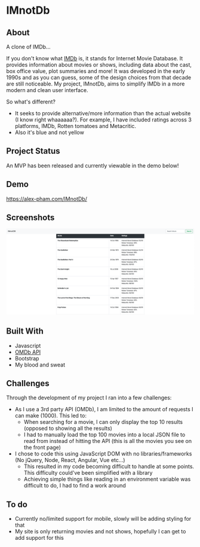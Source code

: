 

# IMnotDb

## About

A clone of IMDb...

If you don't know what [IMDb](https://www.imdb.com/) is, it stands for Internet Movie Database. It provides information about movies or shows, including data about the cast, box office value, plot summaries and more! It was developed in the early 1990s and as you can guess, some of the design choices from that decade are still noticeable. My project, IMnotDb, aims to simplify IMDb in a more modern and clean user interface.

So what's different?

* It seeks to provide alternative/more information than the actual website (I know right whaaaaaa?). For example, I have included ratings across 3 platforms, IMDb, Rotten tomatoes and Metacritic.
* Also it's blue and not yellow

## Project Status

An MVP has been released and currently viewable in the demo below!

## Demo

https://alex-pham.com/IMnotDb/

## Screenshots

![image](https://github.com/baapham/IMnotDb/blob/master/assets/IMnotDb.png?raw=true)

## Built With
* Javascript
* [OMDb API](http://www.omdbapi.com/)
* Bootstrap
* My blood and sweat

## Challenges
Through the development of my project I ran into a few challenges:

* As I use a 3rd party API (OMDb), I am limited to the amount of requests I can make (1000). This led to:
    * When searching for a movie, I can only display the top 10 results (opposed to showing all the results)
    * I had to manually load the top 100 movies into a local JSON file to read from instead of hitting the API (this is all the movies you see on the front page)
* I chose to code this using JavaScript DOM with no libraries/frameworks (No jQuery, Node, React, Angular, Vue etc...)
    * This resulted in my code becoming difficult to handle at some points. This difficulty could've been simplified with a library
    * Achieving simple things like reading in an environment variable was difficult to do, I had to find a work around


## To do
* Currently no/limited support for mobile, slowly will be adding styling for that
* My site is only returning movies and not shows, hopefully I can get to add support for this

